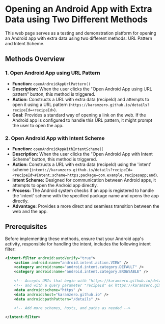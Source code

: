 # Opening an Android App with Extra Data using Two Different Methods

This web page serves as a testing and demonstration platform for opening an Android app with extra data using two different methods: URL Pattern and Intent Scheme.

## Methods Overview

### 1. Open Android App using URL Pattern

- **Function:** `openAndroidAppUrlPattern()`
- **Description:** When the user clicks the "Open Android App using URL pattern" button, this method is triggered.
- **Action:** Constructs a URL with extra data (recipeId) and attempts to open it using a URL pattern (`https://karamzero.github.io/details?recipeId=<recipeId>`).
- **Goal:** Provides a standard way of opening a link on the web. If the Android app is configured to handle this URL pattern, it might prompt the user to open the app.

### 2. Open Android App with Intent Scheme

- **Function:** `openAndroidAppWithIntentScheme()`
- **Description:** When the user clicks the "Open Android App with Intent Scheme" button, this method is triggered.
- **Action:** Constructs a URL with extra data (recipeId) using the 'intent' scheme (`intent://karamzero.github.io/details?recipeId=<recipeId>#Intent;scheme=https;package=com.example.recipesapp;end`).
- **Intent Scheme:** Designed for communication between Android apps, it attempts to open the Android app directly.
- **Process:** The Android system checks if an app is registered to handle the 'intent' scheme with the specified package name and opens the app directly.
- **Advantage:** Provides a more direct and seamless transition between the web and the app.

## Prerequisites

Before implementing these methods, ensure that your Android app's activity, responsible for handling the intent, includes the following intent filter:

```xml
<intent-filter android:autoVerify="true">
    <action android:name="android.intent.action.VIEW" />
    <category android:name="android.intent.category.DEFAULT" />
    <category android:name="android.intent.category.BROWSABLE" />
    
    <!-- Accepts URIs that begin with "https://karamzero.github.io/details” -->
    <!-- and with a query parameter "recipeId" ex https://karamzero.github.io/details?recipeId=12 -->
    <data android:scheme="https" />
    <data android:host="karamzero.github.io" />
    <data android:pathPattern="/details" />
    
    <!-- Add more schemes, hosts, and paths as needed -->

</intent-filter>

